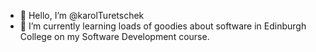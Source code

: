 - 👋 Hello, I’m @karolTuretschek
- 🌱 I’m currently learning loads of goodies about software in Edinburgh College on my Software Development course.

<!---
karolTuretschek/karolTuretschek is a ✨ special ✨ repository because its `README.md` (this file) appears on your GitHub profile.
You can click the Preview link to take a look at your changes.
--->
